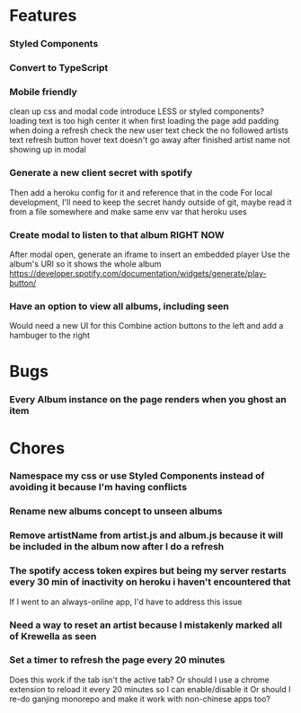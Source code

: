 # Features

### Styled Components

### Convert to TypeScript

### Mobile friendly
clean up css and modal code
    introduce LESS or styled components?
loading text is too high
    center it when first loading the page
    add padding when doing a refresh
check the new user text
check the no followed artists text
refresh button hover text doesn't go away after finished
artist name not showing up in modal

### Generate a new client secret with spotify
Then add a heroku config for it and reference that in the code
For local development, I'll need to keep the secret handy outside of git, maybe read it from a file somewhere and make same env var that heroku uses

### Create modal to listen to that album RIGHT NOW
After modal open, generate an iframe to insert an embedded player
Use the album's URI so it shows the whole album
https://developer.spotify.com/documentation/widgets/generate/play-button/

### Have an option to view all albums, including seen
Would need a new UI for this
Combine action buttons to the left and add a hambuger to the right

# Bugs

### Every Album instance on the page renders when you ghost an item

# Chores

### Namespace my css or use Styled Components instead of avoiding it because I'm having conflicts

### Rename new albums concept to unseen albums

### Remove artistName from artist.js and album.js because it will be included in the album now after I do a refresh

### The spotify access token expires but being my server restarts every 30 min of inactivity on heroku i haven't encountered that
If I went to an always-online app, I'd have to address this issue

### Need a way to reset an artist because I mistakenly marked all of Krewella as seen

### Set a timer to refresh the page every 20 minutes
Does this work if the tab isn't the active tab?
Or should I use a chrome extension to reload it every 20 minutes so I can enable/disable it
Or should I re-do ganjing monorepo and make it work with non-chinese apps too?
